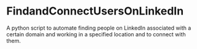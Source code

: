 # FindandConnectUsersOnLinkedIn
A python script to automate finding people on LinkedIn associated with a certain domain and working in a specified location and to connect with them.
